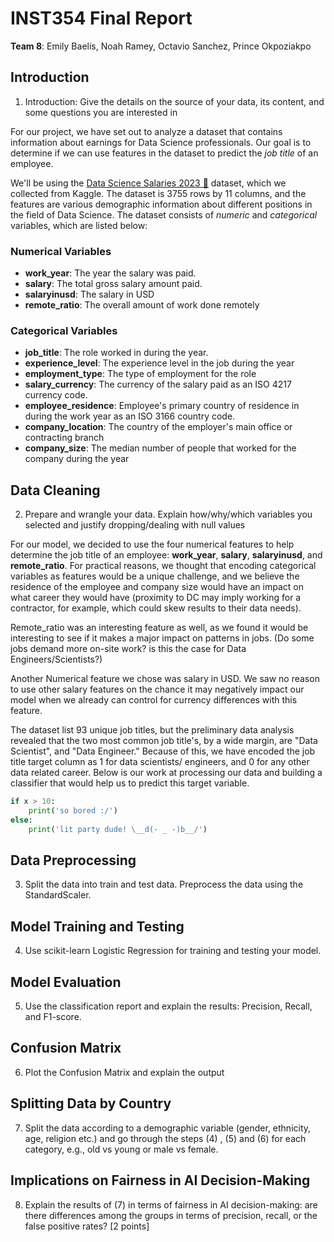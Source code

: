 # INST354 Final Report

**Team 8**: Emily Baelis, Noah Ramey, Octavio Sanchez, Prince Okpoziakpo

## Introduction

1. Introduction: Give the details on the source of your data, its content, and some questions you are interested in

For our project, we have set out to analyze a dataset that contains information about earnings for Data Science professionals. Our goal is to determine if we can use features in the dataset to predict the *job title* of an employee.

We'll be using the [Data Science Salaries 2023 💸](https://www.kaggle.com/datasets/arnabchaki/data-science-salaries-2023) dataset, which we collected from Kaggle. The dataset is 3755 rows by 11 columns, and the features are various demographic information about different positions in the field of Data Science. The dataset consists of *numeric* and *categorical* variables, which are listed below:

### **Numerical Variables**

* **work_year**: The year the salary was paid.
* **salary**: The total gross salary amount paid.
* **salaryinusd**: The salary in USD
* **remote_ratio**: The overall amount of work done remotely

### **Categorical Variables**

* **job_title**: The role worked in during the year.
* **experience_level**: The experience level in the job during the year
* **employment_type**: The type of employment for the role
* **salary_currency**: The currency of the salary paid as an ISO 4217 currency code.
* **employee_residence**: Employee's primary country of residence in during the work year as an ISO 3166 country code.
* **company_location**: The country of the employer's main office or contracting branch
* **company_size**: The median number of people that worked for the company during the year

## Data Cleaning

2. Prepare and wrangle your data. Explain how/why/which variables you selected and justify
dropping/dealing with null values

For our model, we decided to use the four numerical features to help determine the job title of an employee: **work_year**, **salary**, **salaryinusd**, and **remote_ratio**. For practical reasons, we thought that encoding categorical variables as features would be a unique challenge, and we believe the residence of the employee and company size would have an impact on what career they would have (proximity to DC may imply working for a contractor, for example, which could skew results to their data needs).

Remote_ratio was an interesting feature as well, as we found it would be interesting to see if it makes a major impact on patterns in jobs. (Do some jobs demand more on-site work? is this the case for Data Engineers/Scientists?)

Another Numerical feature we chose was salary in USD. We saw no reason to use other salary features on the chance it may negatively impact our model when we already can control for currency differences with this feature.

The dataset list 93 unique job titles, but the preliminary data analysis revealed that the two most common job title's, by a wide margin, are "Data Scientist", and "Data Engineer." Because of this, we have encoded the job title target column as 1 for data scientists/ engineers, and 0 for any other data related career. Below is our work at processing our data and building a classifier that would help us to predict this target variable.

``` Python
if x > 10: 
    print('so bored :/')
else: 
    print('lit party dude! \__d(- _ -)b__/')
```

## Data Preprocessing

3. Split the data into train and test data. Preprocess the data using the StandardScaler.



## Model Training and Testing

4. Use scikit-learn Logistic Regression for training and testing your model.

## Model Evaluation

5. Use the classification report and explain the results: Precision, Recall, and F1-score.

## Confusion Matrix

6. Plot the Confusion Matrix and explain the output

## Splitting Data by Country

7. Split the data according to a demographic variable (gender, ethnicity, age, religion etc.) and go through the steps (4) , (5) and (6) for each category, e.g., old vs young or male vs female.

## Implications on Fairness in AI Decision-Making

8. Explain the results of (7) in terms of fairness in AI decision-making: are there differences
among the groups in terms of precision, recall, or the false positive rates?
[2 points]